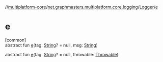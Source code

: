 //[multiplatform-core](../../../index.md)/[net.graphmasters.multiplatform.core.logging](../index.md)/[Logger](index.md)/[e](e.md)

# e

[common]\
abstract fun [e](e.md)(tag: [String](https://kotlinlang.org/api/latest/jvm/stdlib/kotlin/-string/index.html)? = null, msg: [String](https://kotlinlang.org/api/latest/jvm/stdlib/kotlin/-string/index.html))

abstract fun [e](e.md)(tag: [String](https://kotlinlang.org/api/latest/jvm/stdlib/kotlin/-string/index.html)? = null, throwable: [Throwable](https://kotlinlang.org/api/latest/jvm/stdlib/kotlin/-throwable/index.html))
